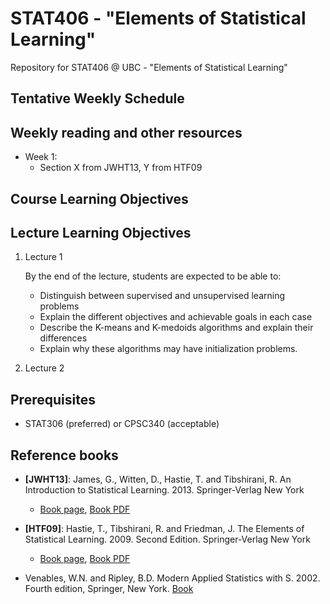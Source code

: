 # STAT406 - "Elements of Statistical Learning"

Repository for STAT406 @ UBC - "Elements of Statistical Learning"

## Tentative Weekly Schedule

## Weekly reading and other resources
- Week 1:
	* Section X from JWHT13, Y from HTF09

## Course Learning Objectives

## Lecture Learning Objectives
1. Lecture 1

	By the end of the lecture, students are expected to be able to: 
	- Distinguish between supervised and unsupervised learning problems
	- Explain the different objectives and achievable goals in each case
	- Describe the K-means and K-medoids algorithms and explain their differences
	- Explain why these algorithms may have initialization problems. 

3. Lecture 2

## Prerequisites
* STAT306 (preferred) or CPSC340 (acceptable)

## Reference books
* **[JWHT13]**: James, G., Witten, D., Hastie, T. and Tibshirani, R. 
An Introduction to Statistical Learning. 2013. Springer-Verlag New York 
	- [Book page](http://www-bcf.usc.edu/~gareth/ISL/), [Book PDF](http://www-bcf.usc.edu/~gareth/ISL/ISLR%20Seventh%20Printing.pdf)
	
* **[HTF09]**: Hastie, T., Tibshirani, R. and Friedman, J. 
The Elements of Statistical Learning. 2009. Second Edition. Springer-Verlag New York
	- [Book page](http://web.stanford.edu/~hastie/ElemStatLearn), [Book PDF](https://web.stanford.edu/~hastie/ElemStatLearn/download.html)
	
* Venables, W.N. and Ripley, B.D. 
Modern Applied Statistics with S. 2002. Fourth edition, Springer, New York.
[Book](http://link.springer.com/book/10.1007%2F978-0-387-21706-2)


